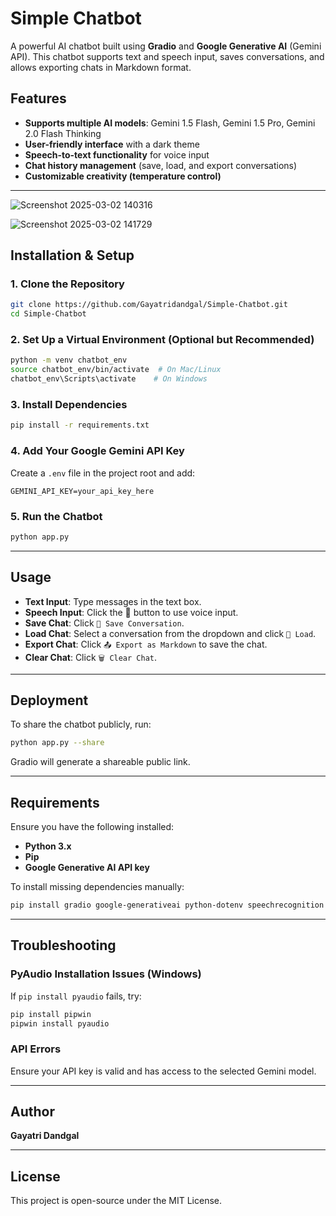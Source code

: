 # Simple Chatbot

A powerful AI chatbot built using **Gradio** and **Google Generative AI** (Gemini API). This chatbot supports text and speech input, saves conversations, and allows exporting chats in Markdown format.

## Features
- **Supports multiple AI models**: Gemini 1.5 Flash, Gemini 1.5 Pro, Gemini 2.0 Flash Thinking
- **User-friendly interface** with a dark theme
- **Speech-to-text functionality** for voice input
- **Chat history management** (save, load, and export conversations)
- **Customizable creativity (temperature control)**

---
![Screenshot 2025-03-02 140316](https://github.com/user-attachments/assets/4401c7f1-34f1-4b0f-8ed1-2dbe06389140)

![Screenshot 2025-03-02 141729](https://github.com/user-attachments/assets/8cc78710-25a7-49f0-8869-3cf8fe619827)


## Installation & Setup

### **1. Clone the Repository**
```bash
git clone https://github.com/Gayatridandgal/Simple-Chatbot.git
cd Simple-Chatbot
```

### **2. Set Up a Virtual Environment (Optional but Recommended)**
```bash
python -m venv chatbot_env
source chatbot_env/bin/activate  # On Mac/Linux
chatbot_env\Scripts\activate    # On Windows
```

### **3. Install Dependencies**
```bash
pip install -r requirements.txt
```

### **4. Add Your Google Gemini API Key**
Create a `.env` file in the project root and add:
```plaintext
GEMINI_API_KEY=your_api_key_here
```

### **5. Run the Chatbot**
```bash
python app.py
```

---

## Usage
- **Text Input**: Type messages in the text box.
- **Speech Input**: Click the 🎤 button to use voice input.
- **Save Chat**: Click `💾 Save Conversation`.
- **Load Chat**: Select a conversation from the dropdown and click `📂 Load`.
- **Export Chat**: Click `📤 Export as Markdown` to save the chat.
- **Clear Chat**: Click `🗑️ Clear Chat`.

---

## Deployment

To share the chatbot publicly, run:
```bash
python app.py --share
```
Gradio will generate a shareable public link.

---


## Requirements
Ensure you have the following installed:
- **Python 3.x**
- **Pip**
- **Google Generative AI API key**

To install missing dependencies manually:
```bash
pip install gradio google-generativeai python-dotenv speechrecognition pyaudio
```

---

## Troubleshooting
### **PyAudio Installation Issues (Windows)**
If `pip install pyaudio` fails, try:
```bash
pip install pipwin
pipwin install pyaudio
```

### **API Errors**
Ensure your API key is valid and has access to the selected Gemini model.

---

## Author
**Gayatri Dandgal**

---

## License
This project is open-source under the MIT License.

